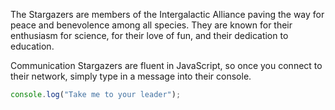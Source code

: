 The Stargazers are members of the Intergalactic Alliance paving the way for peace and benevolence among all species. They are known for their enthusiasm for science, for their love of fun, and their dedication to education.

Communication
Stargazers are fluent in JavaScript, so once you connect to their network, simply type in a message into their console.

```js
console.log("Take me to your leader");
```
